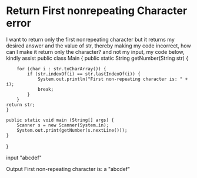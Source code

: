 
# Return First nonrepeating Character error

I want to return only the first nonrepeating character but it returns my desired answer and the value of str, thereby making my code incorrect, how can I make it return only the character? and not my input, my code below, kindly assist
public class Main {
    public static String getNumber(String str) {

        for (char i : str.toCharArray()) {
            if (str.indexOf(i) == str.lastIndexOf(i)) {
                System.out.println("First non-repeating character is: " + i);
                break;
            }
        }
    return str;
    }

    public static void main (String[] args) {
        Scanner s = new Scanner(System.in);
        System.out.print(getNumber(s.nextLine()));
    }
}

input
 "abcdef" 

Output
First non-repeating character is: a
"abcdef"



        